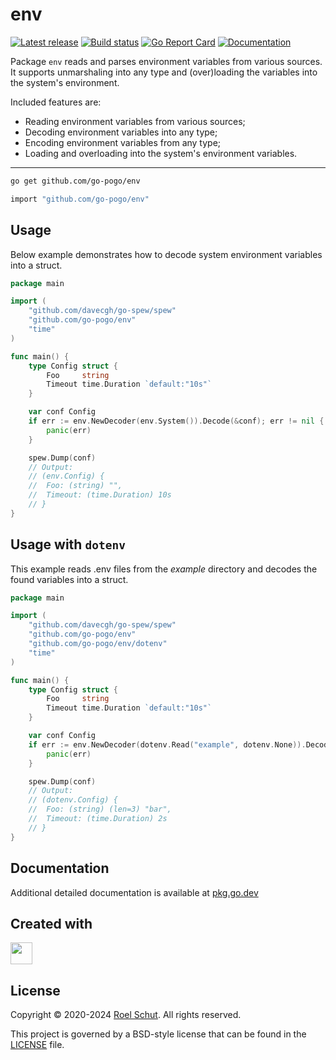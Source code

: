 env
===
[![Latest release][latest-release-img]][latest-release-url]
[![Build status][build-status-img]][build-status-url]
[![Go Report Card][report-img]][report-url]
[![Documentation][doc-img]][doc-url]

[latest-release-img]: https://img.shields.io/github/release/go-pogo/env.svg?label=latest

[latest-release-url]: https://github.com/go-pogo/env/releases

[build-status-img]: https://github.com/go-pogo/env/actions/workflows/test.yml/badge.svg

[build-status-url]: https://github.com/go-pogo/env/actions/workflows/test.yml

[report-img]: https://goreportcard.com/badge/github.com/go-pogo/env

[report-url]: https://goreportcard.com/report/github.com/go-pogo/env

[doc-img]: https://godoc.org/github.com/go-pogo/env?status.svg

[doc-url]: https://pkg.go.dev/github.com/go-pogo/env


Package `env` reads and parses environment variables from various sources. 
It supports unmarshaling into any type and (over)loading the variables into the 
system's environment.

Included features are:
* Reading environment variables from various sources;
* Decoding environment variables into any type;
* Encoding environment variables from any type;
* Loading and overloading into the system's environment variables.

<hr>

```sh
go get github.com/go-pogo/env
```

```sh
import "github.com/go-pogo/env"
```

## Usage

Below example demonstrates how to decode system environment variables into a struct.

```go
package main

import (
    "github.com/davecgh/go-spew/spew"
    "github.com/go-pogo/env"
    "time"
)

func main() {
    type Config struct {
        Foo     string
        Timeout time.Duration `default:"10s"`
    }

    var conf Config
    if err := env.NewDecoder(env.System()).Decode(&conf); err != nil {
        panic(err)
    }

    spew.Dump(conf)
    // Output:
    // (env.Config) {
    //  Foo: (string) "",
    //  Timeout: (time.Duration) 10s
    // }
}
```

## Usage with `dotenv`

This example reads .env files from the _example_ directory and decodes the found variables into a struct.
```go
package main

import (
    "github.com/davecgh/go-spew/spew"
    "github.com/go-pogo/env"
    "github.com/go-pogo/env/dotenv"
    "time"
)

func main() {
    type Config struct {
        Foo     string
        Timeout time.Duration `default:"10s"`
    }

    var conf Config
    if err := env.NewDecoder(dotenv.Read("example", dotenv.None)).Decode(&conf); err != nil {
        panic(err)
    }

    spew.Dump(conf)
    // Output:
    // (dotenv.Config) {
    //  Foo: (string) (len=3) "bar",
    //  Timeout: (time.Duration) 2s
    // }
}
```

## Documentation

Additional detailed documentation is available at [pkg.go.dev][doc-url]

## Created with

<a href="https://www.jetbrains.com/?from=go-pogo" target="_blank"><img src="https://resources.jetbrains.com/storage/products/company/brand/logos/GoLand_icon.png" width="35" /></a>

## License

Copyright © 2020-2024 [Roel Schut](https://roelschut.nl). All rights reserved.

This project is governed by a BSD-style license that can be found in the [LICENSE](LICENSE) file.
